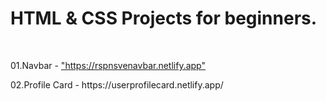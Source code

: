 <h1>HTML & CSS Projects for beginners.</h1>
</br>
<p>01.Navbar - <a href="https://rspnsvenavbar.netlify.app">"https://rspnsvenavbar.netlify.app"</a></p>
<p>02.Profile Card - https://userprofilecard.netlify.app/</p>
